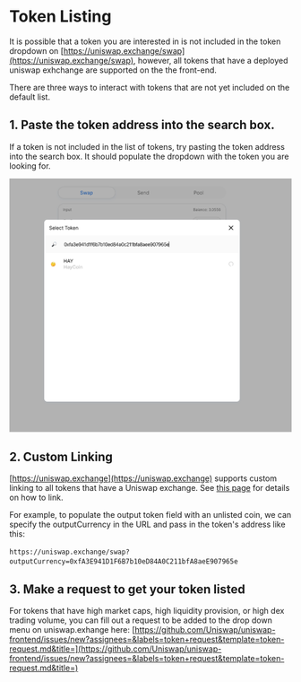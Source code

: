 # Token Listing

It is possible that a token you are interested in is not included in the token dropdown on [https://uniswap.exchange/swap](https://uniswap.exchange/swap), however, all tokens that have a deployed uniswap exhchange are supported on the the front-end.

There are three ways to interact with tokens that are not yet included on the default list.

## 1. Paste the token address into the search box.

If a token is not included in the list of tokens, try pasting the token address into the search box. It should populate the dropdown with the token you are looking for.

![](../.gitbook/assets/tokensearch.png)

## 2. Custom Linking

[https://uniswap.exchange](https://uniswap.exchange) supports custom linking to all tokens that have a Uniswap exchange. See [this page](linking.md) for details on how to link.

For example, to populate the output token field with an unlisted coin, we can specify the outputCurrency in the URL and pass in the token's address like this:

`https://uniswap.exchange/swap?outputCurrency=0xfA3E941D1F6B7b10eD84A0C211bfA8aeE907965e`

## 3. Make a request to get your token listed

For tokens that have high market caps, high liquidity provision, or high dex trading volume, you can fill out a request to be added to the drop down menu on uniswap.exhange here: [https://github.com/Uniswap/uniswap-frontend/issues/new?assignees=&labels=token+request&template=token-request.md&title=](https://github.com/Uniswap/uniswap-frontend/issues/new?assignees=&labels=token+request&template=token-request.md&title=)

